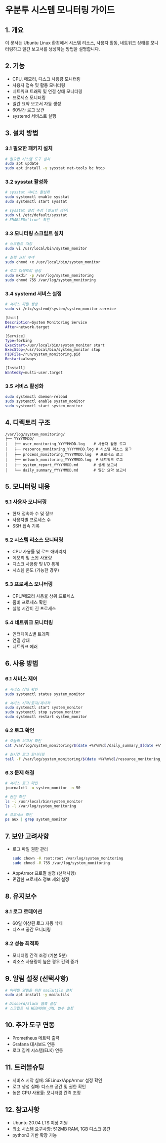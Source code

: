 # 우분투 시스템 모니터링 가이드

## 1. 개요
이 문서는 Ubuntu Linux 환경에서 시스템 리소스, 사용자 활동, 네트워크 상태를 모니터링하고 일간 보고서를 생성하는 방법을 설명합니다.

## 2. 기능
- CPU, 메모리, 디스크 사용량 모니터링
- 사용자 접속 및 활동 모니터링
- 네트워크 트래픽 및 연결 상태 모니터링
- 프로세스 모니터링
- 일간 요약 보고서 자동 생성
- 60일간 로그 보관
- systemd 서비스로 실행

## 3. 설치 방법

### 3.1 필요한 패키지 설치
```bash
# 필요한 시스템 도구 설치
sudo apt update
sudo apt install -y sysstat net-tools bc htop
```

### 3.2 sysstat 활성화
```bash
# sysstat 서비스 활성화
sudo systemctl enable sysstat
sudo systemctl start sysstat

# sysstat 설정 수정 (필요한 경우)
sudo vi /etc/default/sysstat
# ENABLED="true" 확인
```

### 3.3 모니터링 스크립트 설치
```bash
# 스크립트 저장
sudo vi /usr/local/bin/system_monitor

# 실행 권한 부여
sudo chmod +x /usr/local/bin/system_monitor

# 로그 디렉토리 생성
sudo mkdir -p /var/log/system_monitoring
sudo chmod 755 /var/log/system_monitoring
```

### 3.4 systemd 서비스 설정
```bash
# 서비스 파일 생성
sudo vi /etc/systemd/system/system_monitor.service

[Unit]
Description=System Monitoring Service
After=network.target

[Service]
Type=forking
ExecStart=/usr/local/bin/system_monitor start
ExecStop=/usr/local/bin/system_monitor stop
PIDFile=/run/system_monitoring.pid
Restart=always

[Install]
WantedBy=multi-user.target
```

### 3.5 서비스 활성화
```bash
sudo systemctl daemon-reload
sudo systemctl enable system_monitor
sudo systemctl start system_monitor
```

## 4. 디렉토리 구조
```
/var/log/system_monitoring/
├── YYYYMMDD/
│   ├── user_monitoring_YYYYMMDD.log    # 사용자 활동 로그
│   ├── resource_monitoring_YYYYMMDD.log # 시스템 리소스 로그
│   ├── process_monitoring_YYYYMMDD.log  # 프로세스 로그
│   ├── network_monitoring_YYYYMMDD.log  # 네트워크 로그
│   ├── system_report_YYYYMMDD.md       # 상세 보고서
│   └── daily_summary_YYYYMMDD.md       # 일간 요약 보고서
```

## 5. 모니터링 내용

### 5.1 사용자 모니터링
- 현재 접속자 수 및 정보
- 사용자별 프로세스 수
- SSH 접속 기록

### 5.2 시스템 리소스 모니터링
- CPU 사용률 및 로드 애버리지
- 메모리 및 스왑 사용량
- 디스크 사용량 및 I/O 통계
- 시스템 온도 (가능한 경우)

### 5.3 프로세스 모니터링
- CPU/메모리 사용률 상위 프로세스
- 좀비 프로세스 확인
- 실행 시간이 긴 프로세스

### 5.4 네트워크 모니터링
- 인터페이스별 트래픽
- 연결 상태
- 네트워크 에러

## 6. 사용 방법

### 6.1 서비스 제어
```bash
# 서비스 상태 확인
sudo systemctl status system_monitor

# 서비스 시작/중지/재시작
sudo systemctl start system_monitor
sudo systemctl stop system_monitor
sudo systemctl restart system_monitor
```

### 6.2 로그 확인
```bash
# 오늘의 보고서 확인
cat /var/log/system_monitoring/$(date +%Y%m%d)/daily_summary_$(date +%Y%m%d).md

# 실시간 로그 모니터링
tail -f /var/log/system_monitoring/$(date +%Y%m%d)/resource_monitoring_$(date +%Y%m%d).log
```

### 6.3 문제 해결
```bash
# 서비스 로그 확인
journalctl -u system_monitor -n 50

# 권한 확인
ls -l /usr/local/bin/system_monitor
ls -l /var/log/system_monitoring

# 프로세스 확인
ps aux | grep system_monitor
```

## 7. 보안 고려사항
- 로그 파일 권한 관리
  ```bash
  sudo chown -R root:root /var/log/system_monitoring
  sudo chmod -R 755 /var/log/system_monitoring
  ```
- AppArmor 프로필 설정 (선택사항)
- 민감한 프로세스 정보 제외 설정

## 8. 유지보수

### 8.1 로그 로테이션
- 60일 이상된 로그 자동 삭제
- 디스크 공간 모니터링

### 8.2 성능 최적화
- 모니터링 간격 조정 (기본 5분)
- 리소스 사용량이 높은 경우 간격 증가

## 9. 알림 설정 (선택사항)
```bash
# 이메일 알림을 위한 mailutils 설치
sudo apt install -y mailutils

# Discord/Slack 웹훅 설정
# 스크립트 내 WEBHOOK_URL 변수 설정
```

## 10. 추가 도구 연동
- Prometheus 메트릭 출력
- Grafana 대시보드 연동
- 로그 집계 시스템(ELK) 연동

## 11. 트러블슈팅
- 서비스 시작 실패: SELinux/AppArmor 설정 확인
- 로그 생성 실패: 디스크 공간 및 권한 확인
- 높은 CPU 사용률: 모니터링 간격 조정

## 12. 참고사항
- Ubuntu 20.04 LTS 이상 지원
- 최소 시스템 요구사항: 512MB RAM, 1GB 디스크 공간
- python3 기반 확장 가능
